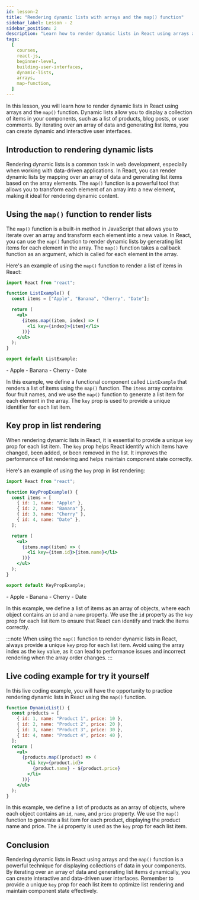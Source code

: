 ```yaml
---
id: lesson-2
title: "Rendering dynamic lists with arrays and the map() function"
sidebar_label: Lesson - 2
sidebar_position: 2
description: "Learn how to render dynamic lists in React using arrays and the map() function. Understand how to iterate over data, generate list items, and display dynamic content in your components."
tags:
  [
    courses,
    react-js,
    beginner-level,
    building-user-interfaces,
    dynamic-lists,
    arrays,
    map-function,
  ]
---
```


In this lesson, you will learn how to render dynamic lists in React using arrays and the `map()` function. Dynamic lists allow you to display a collection of items in your components, such as a list of products, blog posts, or user comments. By iterating over an array of data and generating list items, you can create dynamic and interactive user interfaces.

## Introduction to rendering dynamic lists

Rendering dynamic lists is a common task in web development, especially when working with data-driven applications. In React, you can render dynamic lists by mapping over an array of data and generating list items based on the array elements. The `map()` function is a powerful tool that allows you to transform each element of an array into a new element, making it ideal for rendering dynamic content.

## Using the `map()` function to render lists

The `map()` function is a built-in method in JavaScript that allows you to iterate over an array and transform each element into a new value. In React, you can use the `map()` function to render dynamic lists by generating list items for each element in the array. The `map()` function takes a callback function as an argument, which is called for each element in the array.

Here's an example of using the `map()` function to render a list of items in React:

```jsx title="ListExample.js"
import React from "react";

function ListExample() {
  const items = ["Apple", "Banana", "Cherry", "Date"];

  return (
    <ul>
      {items.map((item, index) => (
        <li key={index}>{item}</li>
      ))}
    </ul>
  );
}

export default ListExample;
```

<BrowserWindow minHeight="300px">
  - Apple
  - Banana
  - Cherry
  - Date
</BrowserWindow>

In this example, we define a functional component called `ListExample` that renders a list of items using the `map()` function. The `items` array contains four fruit names, and we use the `map()` function to generate a list item for each element in the array. The `key` prop is used to provide a unique identifier for each list item.

## Key prop in list rendering

When rendering dynamic lists in React, it is essential to provide a unique `key` prop for each list item. The `key` prop helps React identify which items have changed, been added, or been removed in the list. It improves the performance of list rendering and helps maintain component state correctly.

Here's an example of using the `key` prop in list rendering:

```jsx title="KeyPropExample.js"
import React from "react";

function KeyPropExample() {
  const items = [
    { id: 1, name: "Apple" },
    { id: 2, name: "Banana" },
    { id: 3, name: "Cherry" },
    { id: 4, name: "Date" },
  ];

  return (
    <ul>
      {items.map((item) => (
        <li key={item.id}>{item.name}</li>
      ))}
    </ul>
  );
}

export default KeyPropExample;
```

<BrowserWindow minHeight="300px">
  - Apple
  - Banana
  - Cherry
  - Date
</BrowserWindow>

In this example, we define a list of items as an array of objects, where each object contains an `id` and a `name` property. We use the `id` property as the `key` prop for each list item to ensure that React can identify and track the items correctly.

:::note
When using the `map()` function to render dynamic lists in React, always provide a unique `key` prop for each list item. Avoid using the array index as the `key` value, as it can lead to performance issues and incorrect rendering when the array order changes.
:::

## Live coding example for try it yourself

In this live coding example, you will have the opportunity to practice rendering dynamic lists in React using the `map()` function.

```jsx live
function DynamicList() {
  const products = [
    { id: 1, name: "Product 1", price: 10 },
    { id: 2, name: "Product 2", price: 20 },
    { id: 3, name: "Product 3", price: 30 },
    { id: 4, name: "Product 4", price: 40 },
  ];
  return (
    <ul>
      {products.map((product) => (
        <li key={product.id}>
          {product.name} - ${product.price}
        </li>
      ))}
    </ul>
  );
}
```

In this example, we define a list of products as an array of objects, where each object contains an `id`, `name`, and `price` property. We use the `map()` function to generate a list item for each product, displaying the product name and price. The `id` property is used as the `key` prop for each list item.



## Conclusion

Rendering dynamic lists in React using arrays and the `map()` function is a powerful technique for displaying collections of data in your components. By iterating over an array of data and generating list items dynamically, you can create interactive and data-driven user interfaces. Remember to provide a unique `key` prop for each list item to optimize list rendering and maintain component state effectively.